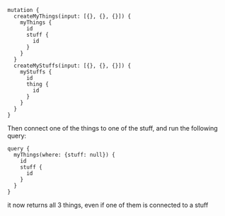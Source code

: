 ```
mutation {
  createMyThings(input: [{}, {}, {}]) {
    myThings {
      id
      stuff {
        id
      }
    }
  }
  createMyStuffs(input: [{}, {}, {}]) {
    myStuffs {
      id
      thing {
        id
      }
    }
  }
}
```
Then connect one of the things to one of the stuff, and run the following query:
```
query {
  myThings(where: {stuff: null}) {
    id
    stuff {
      id
    }
  }
}
```

it now returns all 3 things, even if one of them is connected to a stuff